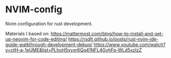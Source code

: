# NVIM-config

Nvim configuration for rust development.

Materials I based on:
https://mattermost.com/blog/how-to-install-and-set-up-neovim-for-code-editing/
https://rsdlt.github.io/posts/rust-nvim-ide-guide-walkthrough-development-debug/
https://www.youtube.com/watch?v=ctH-a-1eUME&list=PLhoH5vyxr6Qq41NFL4GvhFp-WLd5xzIzZ
